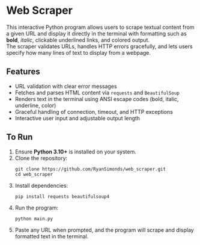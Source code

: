 # Web Scraper

This interactive Python program allows users to scrape textual content from a given URL and display it directly in the terminal with formatting such as **bold**, *italic*, clickable underlined links, and colored output.  
The scraper validates URLs, handles HTTP errors gracefully, and lets users specify how many lines of text to display from a webpage.

## Features
- URL validation with clear error messages  
- Fetches and parses HTML content via `requests` and `BeautifulSoup`  
- Renders text in the terminal using ANSI escape codes (bold, italic, underline, color)  
- Graceful handling of connection, timeout, and HTTP exceptions  
- Interactive user input and adjustable output length  

## To Run
1. Ensure **Python 3.10+** is installed on your system.  
2. Clone the repository:  
   ```
   git clone https://github.com/RyanSimonds/web_scraper.git
   cd web_scraper
   ```
3. Install dependencies:  
   ```
   pip install requests beautifulsoup4
   ```
4. Run the program:  
   ```
   python main.py
   ```
5. Paste any URL when prompted, and the program will scrape and display formatted text in the terminal.

